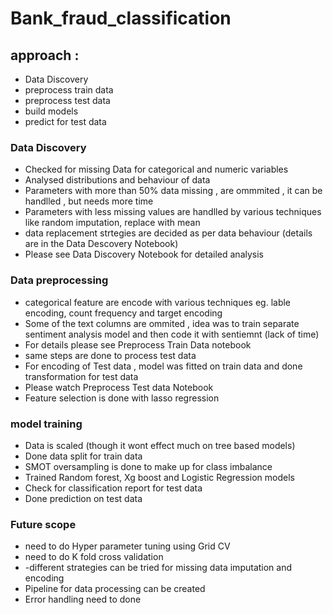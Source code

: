 # Bank_fraud_classification

## approach :
- Data Discovery 
- preprocess train data
- preprocess test data
- build models 
- predict for test data

### Data Discovery 

- Checked for missing Data for categorical and numeric variables 
- Analysed distributions and behaviour of data 
- Parameters with more than 50% data missing , are ommmited , it can be handlled , but needs more time 
- Parameters with less missing values are handlled by various techniques like random imputation, replace with mean 
- data replacement strtegies are decided as per data behaviour (details are in the Data Descovery Notebook) 
- Please see Data Discovery Notebook for detailed analysis 

### Data preprocessing 

- categorical feature are encode with various techniques eg. lable encoding, count frequency and target encoding 
- Some of the text columns are ommited , idea was to train separate sentiment analysis model and then code it with sentiemnt (lack of time) 
- For details please see Preprocess Train Data notebook 
- same steps are done to process test data 
- For encoding of Test data , model was fitted on train data and done transformation for test data 
- Please watch Preprocess Test data Notebook 
- Feature selection is done with lasso regression 

### model training 

- Data is scaled (though it wont effect much on tree based models)
- Done data split for train data
- SMOT oversampling is done to make up for class imbalance 
- Trained Random forest, Xg boost and Logistic Regression models 
- Check for classification report for test data 
- Done prediction on test data 

### Future scope 

- need to do Hyper parameter tuning using Grid CV 
- need to do K fold cross validation 
- -different strategies can be tried for missing data imputation and encoding 
- Pipeline for data processing can be created 
- Error handling need to done
